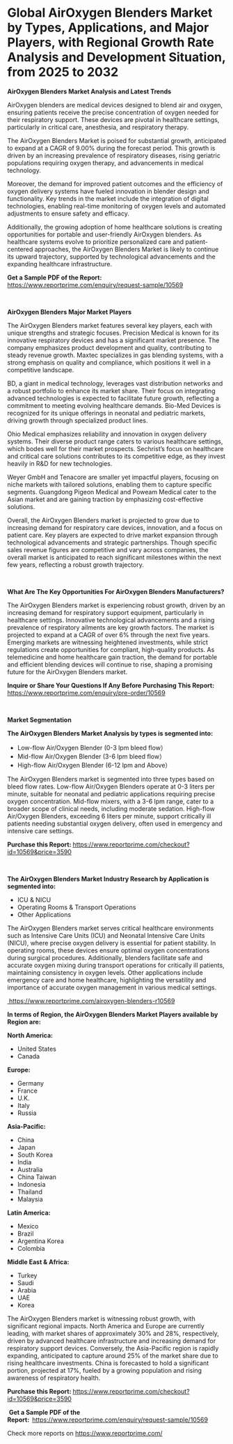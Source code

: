 <p><h1>Global AirOxygen Blenders Market by Types, Applications, and Major Players, with Regional Growth Rate Analysis and Development Situation, from 2025 to 2032</h1></p><p><strong>AirOxygen Blenders Market Analysis and Latest Trends</strong></p>
<p><p>AirOxygen blenders are medical devices designed to blend air and oxygen, ensuring patients receive the precise concentration of oxygen needed for their respiratory support. These devices are pivotal in healthcare settings, particularly in critical care, anesthesia, and respiratory therapy.</p><p>The AirOxygen Blenders Market is poised for substantial growth, anticipated to expand at a CAGR of 9.00% during the forecast period. This growth is driven by an increasing prevalence of respiratory diseases, rising geriatric populations requiring oxygen therapy, and advancements in medical technology. </p><p>Moreover, the demand for improved patient outcomes and the efficiency of oxygen delivery systems have fueled innovation in blender design and functionality. Key trends in the market include the integration of digital technologies, enabling real-time monitoring of oxygen levels and automated adjustments to ensure safety and efficacy. </p><p>Additionally, the growing adoption of home healthcare solutions is creating opportunities for portable and user-friendly AirOxygen blenders. As healthcare systems evolve to prioritize personalized care and patient-centered approaches, the AirOxygen Blenders Market is likely to continue its upward trajectory, supported by technological advancements and the expanding healthcare infrastructure.</p></p>
<p><strong>Get a Sample PDF of the Report:&nbsp;</strong> <a href="https://www.reportprime.com/enquiry/request-sample/10569?utm_campaign=2146&utm_medium=2&utm_source=Github&utm_content=ia&utm_term=20032025&utm_id=airoxygen-blenders">https://www.reportprime.com/enquiry/request-sample/10569</a></p>
<p>&nbsp;</p>
<p><strong>AirOxygen Blenders Major Market Players</strong></p>
<p><p>The AirOxygen Blenders market features several key players, each with unique strengths and strategic focuses. Precision Medical is known for its innovative respiratory devices and has a significant market presence. The company emphasizes product development and quality, contributing to steady revenue growth. Maxtec specializes in gas blending systems, with a strong emphasis on quality and compliance, which positions it well in a competitive landscape.</p><p>BD, a giant in medical technology, leverages vast distribution networks and a robust portfolio to enhance its market share. Their focus on integrating advanced technologies is expected to facilitate future growth, reflecting a commitment to meeting evolving healthcare demands. Bio-Med Devices is recognized for its unique offerings in neonatal and pediatric markets, driving growth through specialized product lines.</p><p>Ohio Medical emphasizes reliability and innovation in oxygen delivery systems. Their diverse product range caters to various healthcare settings, which bodes well for their market prospects. Sechrist’s focus on healthcare and critical care solutions contributes to its competitive edge, as they invest heavily in R&D for new technologies.</p><p>Weyer GmbH and Tenacore are smaller yet impactful players, focusing on niche markets with tailored solutions, enabling them to capture specific segments. Guangdong Pigeon Medical and Poweam Medical cater to the Asian market and are gaining traction by emphasizing cost-effective solutions.</p><p>Overall, the AirOxygen Blenders market is projected to grow due to increasing demand for respiratory care devices, innovation, and a focus on patient care. Key players are expected to drive market expansion through technological advancements and strategic partnerships. Though specific sales revenue figures are competitive and vary across companies, the overall market is anticipated to reach significant milestones within the next few years, reflecting a robust growth trajectory.</p></p>
<p>&nbsp;</p>
<p><strong>What Are The Key Opportunities For AirOxygen Blenders Manufacturers?</strong></p>
<p><p>The AirOxygen Blenders market is experiencing robust growth, driven by an increasing demand for respiratory support equipment, particularly in healthcare settings. Innovative technological advancements and a rising prevalence of respiratory ailments are key growth factors. The market is projected to expand at a CAGR of over 6% through the next five years. Emerging markets are witnessing heightened investments, while strict regulations create opportunities for compliant, high-quality products. As telemedicine and home healthcare gain traction, the demand for portable and efficient blending devices will continue to rise, shaping a promising future for the AirOxygen Blenders market.</p></p>
<p><strong>Inquire or Share Your Questions If Any Before Purchasing This Report:</strong> <a href="https://www.reportprime.com/enquiry/pre-order/10569?utm_campaign=2146&utm_medium=2&utm_source=Github&utm_content=ia&utm_term=20032025&utm_id=airoxygen-blenders">https://www.reportprime.com/enquiry/pre-order/10569</a></p>
<p>&nbsp;</p>
<p><strong>Market Segmentation</strong></p>
<p><strong>The AirOxygen Blenders Market Analysis by types is segmented into:</strong></p>
<p><ul><li>Low-flow Air/Oxygen Blender (0-3 lpm bleed flow）</li><li>Mid-flow Air/Oxygen Blender (3-6 lpm bleed flow）</li><li>High-flow Air/Oxygen Blender (6-12 lpm and Above）</li></ul></p>
<p><p>The AirOxygen Blenders market is segmented into three types based on bleed flow rates. Low-flow Air/Oxygen Blenders operate at 0-3 liters per minute, suitable for neonatal and pediatric applications requiring precise oxygen concentration. Mid-flow mixers, with a 3-6 lpm range, cater to a broader scope of clinical needs, including moderate sedation. High-flow Air/Oxygen Blenders, exceeding 6 liters per minute, support critically ill patients needing substantial oxygen delivery, often used in emergency and intensive care settings.</p></p>
<p><strong>Purchase this Report:&nbsp;</strong><a href="https://www.reportprime.com/checkout?id=10569&price=3590&utm_campaign=2146&utm_medium=2&utm_source=Github&utm_content=ia&utm_term=20032025&utm_id=airoxygen-blenders">https://www.reportprime.com/checkout?id=10569&price=3590</a></p>
<p>&nbsp;</p>
<p><strong>The AirOxygen Blenders Market Industry Research by Application is segmented into:</strong></p>
<p><ul><li>ICU & NICU</li><li>Operating Rooms & Transport Operations</li><li>Other Applications</li></ul></p>
<p><p>The AirOxygen Blenders market serves critical healthcare environments such as Intensive Care Units (ICU) and Neonatal Intensive Care Units (NICU), where precise oxygen delivery is essential for patient stability. In operating rooms, these devices ensure optimal oxygen concentrations during surgical procedures. Additionally, blenders facilitate safe and accurate oxygen mixing during transport operations for critically ill patients, maintaining consistency in oxygen levels. Other applications include emergency care and home healthcare, highlighting the versatility and importance of accurate oxygen management in various medical settings.</p></p>
<p><a href="https://www.reportprime.com/airoxygen-blenders-r10569?utm_campaign=2146&utm_medium=2&utm_source=Github&utm_content=ia&utm_term=20032025&utm_id=airoxygen-blenders">&nbsp;https://www.reportprime.com/airoxygen-blenders-r10569</a></p>
<p><strong>In terms of Region, the AirOxygen Blenders Market Players available by Region are:</strong></p>
<p>
    <p> <strong> North America: </strong>
        <ul>
            <li>United States</li>
            <li>Canada</li>
        </ul>
        </p> 
    <p> <strong> Europe: </strong>
        <ul>
            <li>Germany</li>
            <li>France</li>
            <li>U.K.</li>
            <li>Italy</li>
            <li>Russia</li>
        </ul>
        </p> 
    <p> <strong> Asia-Pacific: </strong>
        <ul>
            <li>China</li>
            <li>Japan</li>
            <li>South Korea</li>
            <li>India</li>
            <li>Australia</li>
            <li>China Taiwan</li>
            <li>Indonesia</li>
            <li>Thailand</li>
            <li>Malaysia</li>
        </ul>
        </p> 
    <p> <strong> Latin America: </strong>
        <ul>
            <li>Mexico</li>
            <li>Brazil</li>
            <li>Argentina Korea</li>
            <li>Colombia</li>
        </ul>
        </p> 
    <p> <strong> Middle East & Africa: </strong>
        <ul>
            <li>Turkey</li>
            <li>Saudi</li>
            <li>Arabia</li>
            <li>UAE</li>
            <li>Korea</li>
        </ul>
    </p>
    </p>
<p><p>The AirOxygen Blenders market is witnessing robust growth, with significant regional impacts. North America and Europe are currently leading, with market shares of approximately 30% and 28%, respectively, driven by advanced healthcare infrastructure and increasing demand for respiratory support devices. Conversely, the Asia-Pacific region is rapidly expanding, anticipated to capture around 25% of the market share due to rising healthcare investments. China is forecasted to hold a significant portion, projected at 17%, fueled by a growing population and rising awareness of respiratory health.</p></p>
<p><strong>Purchase this Report: </strong><a href="https://www.reportprime.com/checkout?id=10569&price=3590&utm_campaign=2146&utm_medium=2&utm_source=Github&utm_content=ia&utm_term=20032025&utm_id=airoxygen-blenders">https://www.reportprime.com/checkout?id=10569&price=3590</a></p>
<p>&nbsp;<strong>Get a Sample PDF of the Report:&nbsp;&nbsp;</strong><a href="https://www.reportprime.com/enquiry/request-sample/10569?utm_campaign=2146&utm_medium=2&utm_source=Github&utm_content=ia&utm_term=20032025&utm_id=airoxygen-blenders">https://www.reportprime.com/enquiry/request-sample/10569</a></p>
<p><strong></strong></p>
<p>Check more reports on <a href="https://www.reportprime.com/?utm_campaign=2146&utm_medium=2&utm_source=Github&utm_content=ia&utm_term=20032025&utm_id=airoxygen-blenders">https://www.reportprime.com/</a></p>